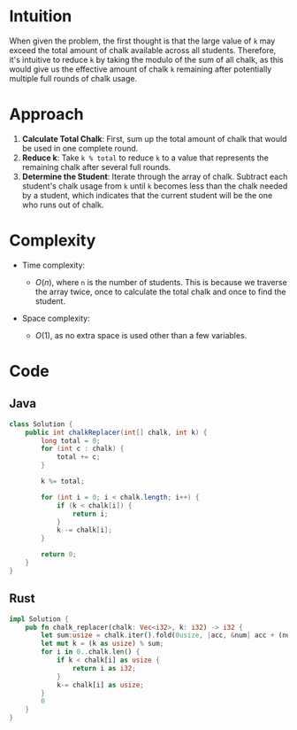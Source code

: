 # Intuition

When given the problem, the first thought is that the large value of `k` may exceed the total amount of chalk available across all students. Therefore, it's intuitive to reduce `k` by taking the modulo of the sum of all chalk, as this would give us the effective amount of chalk `k` remaining after potentially multiple full rounds of chalk usage.

# Approach

1. **Calculate Total Chalk**: First, sum up the total amount of chalk that would be used in one complete round.
2. **Reduce k**: Take `k % total` to reduce `k` to a value that represents the remaining chalk after several full rounds.
3. **Determine the Student**: Iterate through the array of chalk. Subtract each student's chalk usage from `k` until `k` becomes less than the chalk needed by a student, which indicates that the current student will be the one who runs out of chalk.

# Complexity

- Time complexity:

  - $O(n)$, where `n` is the number of students. This is because we traverse the array twice, once to calculate the total chalk and once to find the student.

- Space complexity:
  - $O(1)$, as no extra space is used other than a few variables.

# Code

## Java

```java
class Solution {
    public int chalkReplacer(int[] chalk, int k) {
        long total = 0;
        for (int c : chalk) {
            total += c;
        }

        k %= total;

        for (int i = 0; i < chalk.length; i++) {
            if (k < chalk[i]) {
                return i;
            }
            k -= chalk[i];
        }

        return 0;
    }
}
```

## Rust

```rust
impl Solution {
    pub fn chalk_replacer(chalk: Vec<i32>, k: i32) -> i32 {
        let sum:usize = chalk.iter().fold(0usize, |acc, &num| acc + (num as usize));
        let mut k = (k as usize) % sum;
        for i in 0..chalk.len() {
            if k < chalk[i] as usize {
                return i as i32;
            }
            k-= chalk[i] as usize;
        }
        0
    }
}
```
